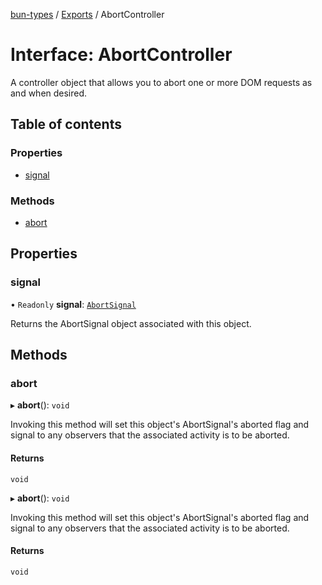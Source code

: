 [bun-types](https://github.com/oven-sh/bun-types/blob/master/api-docs/README.md) / [Exports](https://github.com/oven-sh/bun-types/blob/master/api-docs/modules.md) / AbortController

# Interface: AbortController

A controller object that allows you to abort one or more DOM requests as and when desired.

## Table of contents

### Properties

- [signal](https://github.com/oven-sh/bun-types/blob/master/api-docs/interfaces/AbortController.md#signal)

### Methods

- [abort](https://github.com/oven-sh/bun-types/blob/master/api-docs/interfaces/AbortController.md#abort)

## Properties

### signal

• `Readonly` **signal**: [`AbortSignal`](https://github.com/oven-sh/bun-types/blob/master/api-docs/modules.md#abortsignal)

Returns the AbortSignal object associated with this object.

## Methods

### abort

▸ **abort**(): `void`

Invoking this method will set this object's AbortSignal's aborted flag and signal to any observers that the associated activity is to be aborted.

#### Returns

`void`

▸ **abort**(): `void`

Invoking this method will set this object's AbortSignal's aborted flag and signal to any observers that the associated activity is to be aborted.

#### Returns

`void`
